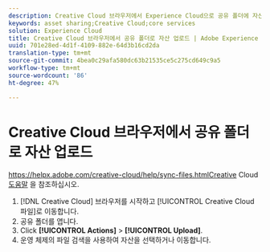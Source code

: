 ```yaml
---
description: Creative Cloud 브라우저에서 Experience Cloud으로 공유 폴더에 자산을 업로드하는 방법.
keywords: asset sharing;Creative Cloud;core services
solution: Experience Cloud
title: Creative Cloud 브라우저에서 공유 폴더로 자산 업로드 | Adobe Experience Cloud
uuid: 701e28ed-4d1f-4109-882e-64d3b16cd2da
translation-type: tm+mt
source-git-commit: 4bea0c29afa580dc63b21535ce5c275cd649c9a5
workflow-type: tm+mt
source-wordcount: '86'
ht-degree: 47%

---
```



# Creative Cloud 브라우저에서 공유 폴더로 자산 업로드

https://helpx.adobe.com/creative-cloud/help/sync-files.htmlCreative Cloud [도움말](https://helpx.adobe.com/kr/creative-cloud/help/sync-files.html) 을 참조하십시오.

1. [!DNL Creative Cloud] 브라우저를 시작하고 [!UICONTROL Creative Cloud 파일]로 이동합니다.
1. 공유 폴더를 엽니다.
1. Click **[!UICONTROL Actions]** > **[!UICONTROL Upload]**.
1. 운영 체제의 파일 검색을 사용하여 자산을 선택하거나 이동합니다.
